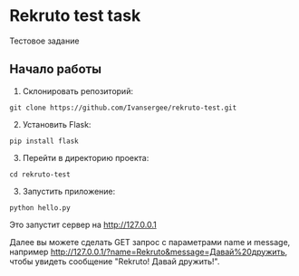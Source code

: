 # Rekruto test task

Тестовое задание

## Начало работы

1. Склонировать репозиторий:

```
git clone https://github.com/Ivansergee/rekruto-test.git
```

2. Установить Flask:

```
pip install flask
```

3. Перейти в директорию проекта:

```
cd rekruto-test
```

3. Запустить приложение:

```
python hello.py
```

Это запустит сервер на http://127.0.0.1

Далее вы можете сделать GET запрос c параметрами name и message, например http://127.0.0.1/?name=Rekruto&message=Давай%20дружить, чтобы увидеть сообщение "Rekruto! Давай дружить!".